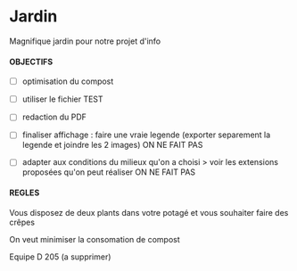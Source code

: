 # Jardin
Magnifique jardin pour notre projet d'info

#### OBJECTIFS
- [ ] optimisation du compost

- [ ] utiliser le fichier TEST

- [ ] redaction du PDF

- [ ] finaliser affichage : faire une vraie legende (exporter separement la legende et joindre les 2 images) ON NE FAIT PAS 

- [ ] adapter aux conditions du milieux qu'on a choisi > voir les extensions proposées qu'on peut réaliser ON NE FAIT PAS 


#### REGLES

Vous disposez de deux plants dans votre potagé et vous souhaiter faire des crêpes


On veut minimiser la consomation de compost

Equipe D 205 (a supprimer)